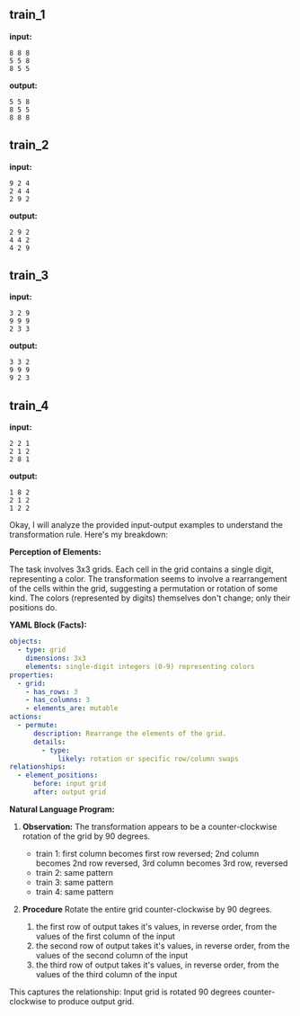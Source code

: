 
## train_1

**input:**
```
8 8 8
5 5 8
8 5 5
```


**output:**
```
5 5 8
8 5 5
8 8 8
```


## train_2

**input:**
```
9 2 4
2 4 4
2 9 2
```


**output:**
```
2 9 2
4 4 2
4 2 9
```


## train_3

**input:**
```
3 2 9
9 9 9
2 3 3
```


**output:**
```
3 3 2
9 9 9
9 2 3
```


## train_4

**input:**
```
2 2 1
2 1 2
2 8 1
```


**output:**
```
1 8 2
2 1 2
1 2 2
```

Okay, I will analyze the provided input-output examples to understand the transformation rule. Here's my breakdown:

**Perception of Elements:**

The task involves 3x3 grids. Each cell in the grid contains a single digit, representing a color. The transformation seems to involve a rearrangement of the cells within the grid, suggesting a permutation or rotation of some kind. The colors (represented by digits) themselves don't change; only their positions do.

**YAML Block (Facts):**


```yaml
objects:
  - type: grid
    dimensions: 3x3
    elements: single-digit integers (0-9) representing colors
properties:
  - grid:
    - has_rows: 3
    - has_columns: 3
    - elements_are: mutable
actions:
  - permute:
      description: Rearrange the elements of the grid.
      details:
        - type:
            likely: rotation or specific row/column swaps
relationships:
  - element_positions:
      before: input grid
      after: output grid
```


**Natural Language Program:**

1.  **Observation:** The transformation appears to be a counter-clockwise rotation of the grid by 90 degrees.
    - train 1: first column becomes first row reversed; 2nd column becomes 2nd row reversed, 3rd column becomes 3rd row, reversed
    - train 2: same pattern
    - train 3: same pattern
    - train 4: same pattern

2. **Procedure**
Rotate the entire grid counter-clockwise by 90 degrees.
   1. the first row of output takes it's values, in reverse order, from the values of the first column of the input
   2. the second row of output takes it's values, in reverse order, from the values of the second column of the input
   3. the third row of output takes it's values, in reverse order, from the values of the third column of the input

This captures the relationship: Input grid is rotated 90 degrees counter-clockwise to produce output grid.

